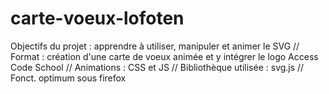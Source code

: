 # carte-voeux-lofoten
Objectifs du projet : apprendre à utiliser, manipuler et animer le SVG // 
Format : création d'une carte de voeux animée et y intégrer le logo Access Code School //
Animations : CSS et JS // 
Bibliothèque utilisée : svg.js //
Fonct. optimum sous firefox
